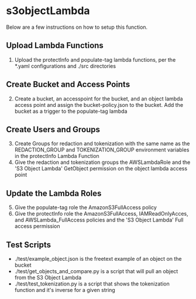 # s3objectLambda

Below are a few instructions on how to setup this function.

## Upload Lambda Functions
1. Upload the protectInfo and populate-tag lambda functions, per the *.yaml configurations and ./src directories

## Create Bucket and Access Points
2. Create a bucket, an accesspoint for the bucket, and an object lambda access point and assign the bucket-policy.json to the bucket. Add the bucket as a trigger to the populate-tag lambda

## Create Users and Groups
3. Create Groups for redaction and tokenization with the same name as the REDACTION_GROUP and TOKENIZATION_GROUP environment variables in the protectInfo Lambda Function
4. Give the redaction and tokenization groups the AWSLambdaRole and the 'S3 Object Lambda' GetObject permission on the object lambda access point

## Update the Lambda Roles
5. Give the populate-tag role the AmazonS3FullAccess policy
6. Give the protectInfo role the AmazonS3FullAccess, IAMReadOnlyAcces, and AWSLambda_FullAccess policies and the 'S3 Object Lambda' Full access permission

## Test Scripts
* ./test/example_object.json is the freetext example of an object on the bucket
* ./test/get_objects_and_compare.py is a script that will pull an object from the S3 Object Lambda
* ./test/test_tokenization.py is a script that shows the tokenization function and it's inverse for a given string
